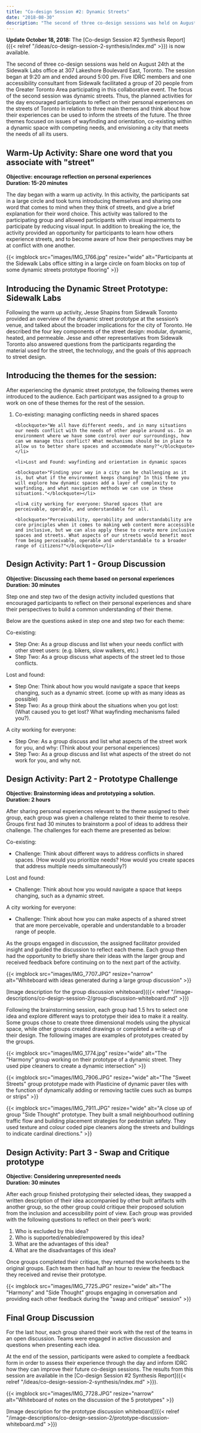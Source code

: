 ```yaml
---
title: "Co-design Session #2: Dynamic Streets"
date: "2018-08-30"
description: "The second of three co-design sessions was held on August 24th at the Sidewalk Labs office at 307 Lakeshore Boulevard East, Toronto. The focus of the second session was dynamic streets."
---
```


**Update October 18, 2018:** The [Co-design Session #2 Synthesis Report]({{< relref "/ideas/co-design-session-2-synthesis/index.md" >}}) is now available.

The second of three co-design sessions was held on August 24th at the Sidewalk Labs office at 307 Lakeshore Boulevard East, Toronto. The session began at 9:20 am and ended around 5:00 pm. Five IDRC members and one accessibility consultant from Sidewalk facilitated a group of 20 people from the Greater Toronto Area participating in this collaborative event. The focus of the second session was dynamic streets. Thus, the planned activities for the day encouraged participants to reflect on their personal experiences on the streets of Toronto in relation to three main themes and think about how their experiences can be used to inform the streets of the future. The three themes focused on issues of wayfinding and orientation, co-existing within a dynamic space with competing needs, and envisioning a city that meets the needs of all its users.

## Warm-Up Activity: Share one word that you associate with "street"

**Objective: encourage reflection on personal experiences<br>
Duration: 15-20 minutes**

The day began with a warm up activity. In this activity, the participants sat in a large circle and took turns introducing themselves and sharing one word that comes to mind when they think of streets, and give a brief explanation for their word choice. This activity was tailored to the participating group and allowed participants with visual impairments to participate by reducing visual input. In addition to breaking the ice, the activity provided an opportunity for participants to learn how others experience streets, and to become aware of how their perspectives may be at conflict with one another.

{{< imgblock src="images/IMG_1766.jpg" resize="wide" alt="Participants at the Sidewalk Labs office sitting in a large circle on foam blocks on top of some dynamic streets prototype flooring" >}}

## Introducing the Dynamic Street Prototype: Sidewalk Labs

Following the warm up activity, Jesse Shapins from Sidewalk Toronto provided an overview of the dynamic street prototype at the session’s venue, and talked about the broader implications for the city of Toronto. He described the four key components of the street design: modular, dynamic, heated, and permeable. Jesse and other representatives from Sidewalk Toronto also answered questions from the participants regarding the material used for the street, the technology, and the goals of this approach to street design.

## Introducing the themes for the session:

After experiencing the dynamic street prototype, the following themes were introduced to the audience. Each participant was assigned to a group to work on one of these themes for the rest of the session.

<ol>
    <li>Co-existing: managing conflicting needs in shared spaces

    <blockquote>"We all have different needs, and in many situations our needs conflict with the needs of other people around us. In an environment where we have some control over our surroundings, how can we manage this conflict? What mechanisms should be in place to allow us to better share spaces and accommodate many?"</blockquote></li>

    <li>Lost and Found: wayfinding and orientation in dynamic spaces

    <blockquote>"Finding your way in a city can be challenging as it is, but what if the environment keeps changing? In this theme you will explore how dynamic spaces add a layer of complexity to wayfinding, and what navigation methods we can use in these situations."</blockquote></li>

    <li>A city working for everyone: Shared spaces that are perceivable, operable, and understandable for all.

    <blockquote>"Perceivability, operability and understandability are core principles when it comes to making web content more accessible and inclusive, but we can also apply these to create more inclusive spaces and streets. What aspects of our streets would benefit most from being perceivable, operable and understandable to a broader range of citizens?"</blockquote></li>
</ol>

## Design Activity: Part 1 - Group Discussion

**Objective: Discussing each theme based on personal experiences<br>
Duration: 30 minutes**

Step one and step two of the design activity included questions that encouraged participants to reflect on their personal experiences and share their perspectives to build a common understanding of their theme.

Below are the questions asked in step one and step two for each theme:

Co-existing:

- Step One: As a group discuss and list when your needs conflict with other street users: (e.g. bikers, slow walkers, etc.)
- Step Two: As a group discuss what aspects of the street led to those conflicts.

Lost and found:

- Step One: Think about how you would navigate a space that keeps changing, such as a dynamic street. (come up with as many ideas as possible)
- Step Two: As a group think about the situations when you got lost: (What caused you to get lost? What wayfinding mechanisms failed you?).

A city working for everyone:

- Step One: As a group discuss and list what aspects of the street work for you, and why: (Think about your personal experiences)
- Step Two: As a group discuss and list what aspects of the street do not work for you, and why not.

## Design Activity: Part 2 - Prototype Challenge

**Objective: Brainstorming ideas and prototyping a solution.<br>
Duration: 2 hours**

After sharing personal experiences relevant to the theme assigned to their group, each group was given a challenge related to their theme to resolve. Groups first had 30 minutes to brainstorm a pool of ideas to address their challenge. The challenges for each theme are presented as below:

Co-existing:

- Challenge: Think about different ways to address conflicts in shared spaces. (How would you prioritize needs? How would you create spaces that address multiple needs simultaneously?)

Lost and found:

- Challenge: Think about how you would navigate a space that keeps changing, such as a dynamic street.

A city working for everyone:

- Challenge: Think about how you can make aspects of a shared street that are more perceivable, operable and understandable to a broader range of people.

As the groups engaged in discussion, the assigned facilitator provided insight and guided the discussion to reflect each theme. Each group then had the opportunity to briefly share their ideas with the larger group and received feedback before continuing on to the next part of the activity.

{{< imgblock src="images/IMG_7707.JPG" resize="narrow" alt="Whiteboard with ideas generated during a large group discussion" >}}

[Image description for the group discussion whiteboard]({{< relref "/image-descriptions/co-design-session-2/group-discussion-whiteboard.md" >}})

Following the brainstorming session, each group had 1.5 hrs to select one idea and explore different ways to prototype their idea to make it a reality. Some groups chose to create three dimensional models using the physical space, while other groups created drawings or completed a write-up of their design. The following images are examples of prototypes created by the groups.

{{< imgblock src="images/IMG_1774.jpg" resize="wide" alt="The \"Harmony\" group working on their prototype of a dynamic street. They used pipe cleaners to create a dynamic intersection" >}}

{{< imgblock src="images/IMG_7906.JPG" resize="wide" alt="The \"Sweet Streets\" group prototype made with Plasticine of dynamic paver tiles with the function of dynamically adding or removing tactile cues such as bumps or strips" >}}

{{< imgblock src="images/IMG_7911.JPG" resize="wide" alt="A close up of group \"Side Thought\" prototype. They built a small neighbourhood outlining traffic flow and building placement strategies for pedestrian safety. They used texture and colour coded pipe cleaners along the streets and buildings to indicate cardinal directions." >}}

## Design Activity: Part 3 - Swap and Critique prototype

**Objective: Considering unrepresented needs<br>
Duration: 30 minutes**

After each group finished prototyping their selected ideas, they swapped a written description of their idea accompanied by other built artifacts with another group, so the other group could critique their proposed solution from the inclusion and accessibility point of view. Each group was provided with the following questions to reflect on their peer’s work:

1. Who is excluded by this idea?
1. Who is supported/enabled/empowered by this idea?
1. What are the advantages of this idea?
1. What are the disadvantages of this idea?

Once groups completed their critique, they returned the worksheets to the original groups. Each team then had half an hour to review the feedback they received and revise their prototype.

{{< imgblock src="images/IMG_7725.JPG" resize="wide" alt="The \"Harmony\" and \"Side Thought\" groups engaging in conversation and providing each other feedback during the \"swap and critique\" session" >}}

## Final Group Discussion

For the last hour, each group shared their work with the rest of the teams in an open discussion. Teams were engaged in active discussion and questions when presenting each idea.

At the end of the session, participants were asked to complete a feedback form in order to assess their experience through the day and inform IDRC how they can improve their future co-design sessions. The results from this session are available in the [Co-design Session #2 Synthesis Report]({{< relref "/ideas/co-design-session-2-synthesis/index.md" >}}).

{{< imgblock src="images/IMG_7728.JPG" resize="narrow" alt="Whiteboard of notes on the discussion of the 5 prototypes" >}}

[Image description for the prototype discussion whiteboard]({{< relref "/image-descriptions/co-design-session-2/prototype-discussion-whiteboard.md" >}})
